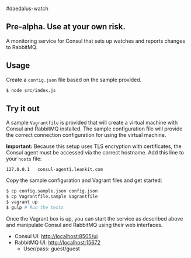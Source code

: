 #daedalus-watch

## Pre-alpha. Use at your own risk.

A monitoring service for Consul that sets up watches and reports changes to RabbitMQ.

## Usage

Create a `config.json` file based on the sample provided.

```bash
$ node src/index.js
```

## Try it out

A sample `Vagrantfile` is provided that will create a virtual machine with Consul and RabbitMQ installed. The sample configuration file will provide the correct connection configuration for using the virtual machine.

**Important:** Because this setup uses TLS encryption with certificates, the Consul agent must be accessed via the correct hostname. Add this line to your `hosts` file:

```
127.0.0.1	consul-agent1.leankit.com
```

Copy the sample configuration and Vagrant files and get started:

```bash
$ cp config.sample.json config.json
$ cp Vagrantfile.sample Vagrantfile
$ vagrant up
$ gulp # Run the tests
```

Once the Vagrant box is up, you can start the service as described above and manipulate Consul and RabbitMQ using their web interfaces.

* Consul UI: [http://localhost:8505/ui](http://localhost:8505/ui)
* RabbitMQ UI: [http://localhost:15672](http://localhost:15672)
	* User/pass: guest/guest
